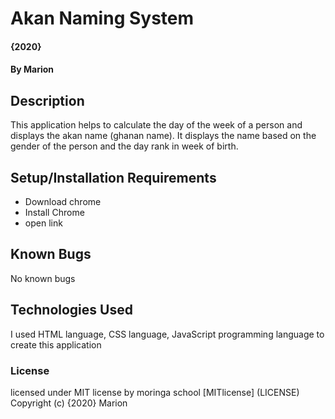 # Akan Naming System
####  {2020}
#### By Marion
## Description
This application helps to calculate the day of the week of a person and displays the akan name (ghanan name). It displays the name based on the gender of the person and the day rank in week of birth. 
## Setup/Installation Requirements
* Download chrome
* Install Chrome
* open link
## Known Bugs
No known bugs
## Technologies Used
I used HTML language, CSS language, JavaScript programming language to create this application
### License
licensed under MIT license by moringa school [MITlicense] (LICENSE)
Copyright (c) {2020} Marion